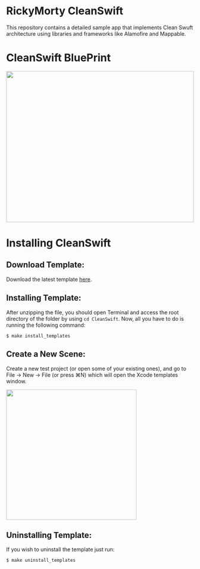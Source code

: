 # RickyMorty CleanSwift

This repository contains a detailed sample app that implements Clean Swuft architecture using libraries and frameworks like Alamofire and Mappable.

# CleanSwift BluePrint
<p><img style="-webkit-user-select: none;margin: auto;cursor: zoom-in;" src="https://miro.medium.com/max/2800/0*Q2qPUtCiefnnjdVI" width="100%" height="406">
<br></p>

# Installing CleanSwift

## Download Template:
Download the latest template [here](https://drive.google.com/open?id=1BIj7j_4UZikdwVtIkoBZEgeijrWTNMP4).

## Installing Template:
After unzipping the file, you should open Terminal and access the root directory of the folder by using `cd CleanSwift`. Now, all you have to do is running the following command:
```shell
$ make install_templates
```

## Create a New Scene:
Create a new test project (or open some of your existing ones), and go to File -> New -> File (or press ⌘N) which will open the Xcode templates window.

<p><img style="-webkit-user-select: none;margin: auto;cursor: zoom-in;" src="https://miro.medium.com/max/1000/1*_NzBrWhuNM7iTSfJZ7wkZQ.png" height="350">
<br></p>

## Uninstalling Template:
If you wish to uninstall the template just run:
```shell
$ make uninstall_templates
```
